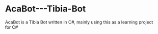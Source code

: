 # AcaBot---Tibia-Bot
AcaBot is a Tibia Bot written in C#, mainly using this as a learning project for C#
